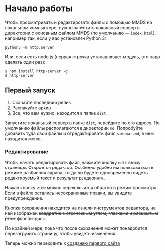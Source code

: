
Начало работы
===========

Чтобы просматривать и редактировать файлы с помощью MMDS на локальном компьютере, нужно запустить локальный 
сервер в директории с основным файлом MMDS (по умолчанию — `index.html`), например так, если у вас установлен
Python 3:

```
python3 -m http.server
```

Или, если есть node.js (первая строчка устанавливает модуль, это надо сделать один раз):

```
$ npm install http-server -g 
$ http-server
```

Первый запуск
--------------
1. Скачайте последний релиз
1. Распакуйте архив
1. Все, что вам нужно, находится в папке `dist`

Запустите локальный сервер в папке `dist`, перейдите по его адресу. По умолчанию файлы располагаются в директории `md`. Попробуйте добавить туда
свои файлы и отредактировать файл `sidebar.md`, в нем находится меню.

### Редактирование
Чтобы начать редактировать файл, нажмите кнопку `edit` внизу страницы. Откроется редактор. Особенно удобно им пользоваться в режиме разбиения экрана, тогда вы будете одновременно видеть редактируемый текст и результат рендеринга.

Нажав кнопку `view` можно переключится обратно в режим просмотра. Если в файле остались несохраненные правки, вы увидите предупреждение.

Кнопка сохранения находится на панели инструментов редактора, на ней изображен ~~квадратик с отсеченным углом, глазками и раскрытым ртом~~ флоппи-диск.

По крайней мере, пока что после сохранения может понадобится перезагрузить страницу, чтобы увидеть изменения.

Теперь можно переходить к [созданию первого сайта](basic_setup.ru.md)





